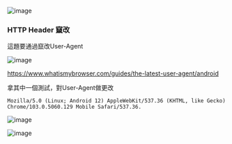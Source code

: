 ![image](https://user-images.githubusercontent.com/96654161/182135844-c2240eeb-b33d-4921-bf3e-9916baa374b4.png)


### HTTP Header 竄改

這題要通過竄改User-Agent

![image](https://user-images.githubusercontent.com/96654161/182141988-573330f4-abf9-4d66-b74f-1c8067f3c15f.png)

https://www.whatismybrowser.com/guides/the-latest-user-agent/android

拿其中一個測試，對User-Agent做更改

`Mozilla/5.0 (Linux; Android 12) AppleWebKit/537.36 (KHTML, like Gecko) Chrome/103.0.5060.129 Mobile Safari/537.36.`


![image](https://user-images.githubusercontent.com/96654161/182141636-cfd96b9c-fd4c-43df-b432-a52f047b31bb.png)

![image](https://user-images.githubusercontent.com/96654161/182141683-1a8a14c3-8bcd-444f-b3c9-b4e2534bc758.png)



